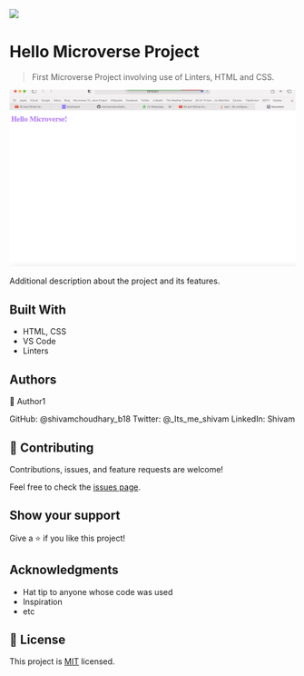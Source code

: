 ![](https://img.shields.io/badge/Microverse-blueviolet)

# Hello Microverse Project

> First Microverse Project involving use of Linters, HTML and CSS.

![screenshot](./app_screenshot.png)

Additional description about the project and its features.

## Built With

- HTML, CSS
- VS Code
- Linters


## Authors

👤 Author1

GitHub: @shivamchoudhary_b18
Twitter: @_Its_me_shivam
LinkedIn: Shivam

## 🤝 Contributing

Contributions, issues, and feature requests are welcome!

Feel free to check the [issues page](../../issues/).

## Show your support

Give a ⭐ if you like this project!

## Acknowledgments

- Hat tip to anyone whose code was used
- Inspiration
- etc

## 📝 License

This project is [MIT](./MIT.md) licensed.
